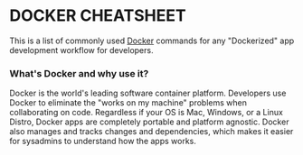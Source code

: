 # DOCKER CHEATSHEET
This is a list of commonly used [Docker](https://www.docker.com/) commands for any "Dockerized" app development workflow for developers.

### What's Docker and why use it?
Docker is the world's leading software container platform. Developers use Docker to eliminate the "works on my machine" problems when collaborating on code. Regardless if your OS is Mac, Windows, or a Linux Distro, Docker apps are completely portable and platform agnostic. Docker also manages and tracks changes and dependencies, which makes it easier for sysadmins to understand how the apps works.




